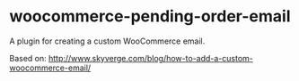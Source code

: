 woocommerce-pending-order-email
=================================

A plugin for creating a custom WooCommerce email.

Based on: http://www.skyverge.com/blog/how-to-add-a-custom-woocommerce-email/
